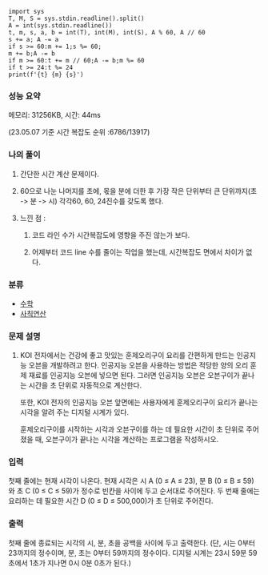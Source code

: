 ```
import sys
T, M, S = sys.stdin.readline().split()
A = int(sys.stdin.readline())
t, m, s, a, b = int(T), int(M), int(S), A % 60, A // 60
s += a; A -= a
if s >= 60:m += 1;s %= 60;
m += b;A -= b
if m >= 60:t += m // 60;A -= b;m %= 60
if t >= 24:t %= 24
print(f'{t} {m} {s}')
```

### 성능 요약

메모리:   31256KB, 시간: 44ms 

(23.05.07 기준 시간 복잡도 순위 :6786/13917)



### 나의 풀이

1. 간단한 시간 계산 문제이다.

1. 60으로 나눈 나머지를 초에, 몫을 분에 더한 후 가장 작은 단위부터 큰 단위까지(초 -> 분 -> 시) 각각60, 60, 24진수를 갖도록 했다.

1. 느낀 점 :
   1. 코드 라인 수가 시간복잡도에 영향을 주진 않는가 보다.

   1. 어제부터 코드 line 수를 줄이는 작업을 했는데, 시간복잡도 면에서 차이가 없다.





### 분류

- [수학](https://www.acmicpc.net/problem/tag/124)
- [사칙연산](https://www.acmicpc.net/problem/tag/121)

### 문제 설명

1. KOI 전자에서는 건강에 좋고 맛있는 훈제오리구이 요리를 간편하게 만드는 인공지능 오븐을 개발하려고 한다. 인공지능 오븐을 사용하는 방법은 적당한 양의 오리 훈제 재료를 인공지능 오븐에 넣으면 된다. 그러면 인공지능 오븐은 오븐구이가 끝나는 시간을 초 단위로 자동적으로 계산한다. 

   또한, KOI 전자의 인공지능 오븐 앞면에는 사용자에게 훈제오리구이 요리가 끝나는 시각을 알려 주는 디지털 시계가 있다.  

   훈제오리구이를 시작하는 시각과 오븐구이를 하는 데 필요한 시간이 초 단위로 주어졌을 때, 오븐구이가 끝나는 시각을 계산하는 프로그램을 작성하시오.

### 입력

첫째 줄에는 현재 시각이 나온다. 현재 시각은 시 A (0 ≤ A ≤ 23), 분 B (0 ≤ B ≤ 59)와 초 C (0 ≤ C ≤ 59)가 정수로 빈칸을 사이에 두고 순서대로 주어진다. 두 번째 줄에는 요리하는 데 필요한 시간 D (0 ≤ D ≤ 500,000)가 초 단위로 주어진다.

### 출력

첫째 줄에 종료되는 시각의 시, 분, 초을 공백을 사이에 두고 출력한다. (단, 시는 0부터 23까지의 정수이며, 분, 초는 0부터 59까지의 정수이다. 디지털 시계는 23시 59분 59초에서 1초가 지나면 0시 0분 0초가 된다.)